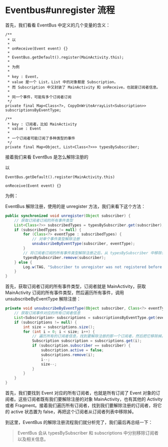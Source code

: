 # Eventbus#unregister 流程

首先，我们看看 EventBus 中定义的几个变量的含义：

```
/**
 * 以
 *
 * onReceive(Event event) {}
 *
 * EventBus.getDefault().register(MainActivity.this);
 *
 * 为例
 *
 * key : Event，
 * value 是一个 List，List 中的对象都是 Subscription，
 * 而 Subscription 中又封装了 MainActivity 和 onReceive，也就是订阅者信息。
 * 
 * 同一个事件，可能有多个订阅者订阅
 */
private final Map<Class<?>, CopyOnWriteArrayList<Subscription>> subscriptionsByEventType;

/**
 * key : 订阅者，比如 MainActivity
 * value : Event
 * 
 * 一个订阅者可能订阅了多种类型的事件
 */
private final Map<Object, List<Class<?>>> typesBySubscriber;
```

接着我们来看 EventBus 是怎么解除注册的

以 

```
EventBus.getDefault().register(MainActivity.this)

onReceive(Event event) {}
``` 

为例：

EventBus 解除注册，使用的是 unregister 方法，我们来看下这个方法：

```java
public synchronized void unregister(Object subscriber) {
    // 获取订阅者订阅的所有事件类型
    List<Class<?>> subscribedTypes = typesBySubscriber.get(subscriber);
    if (subscribedTypes != null) {
        for (Class<?> eventType : subscribedTypes) {
            // 对单个事件类型解除注册
            unsubscribeByEventType(subscriber, eventType);
        }
        // 将订阅者订阅的所有事件类型解除注册之后，从 typesBySubscriber 中移除订阅者
        typesBySubscriber.remove(subscriber);
    } else {
        Log.w(TAG, "Subscriber to unregister was not registered before: " + subscriber.getClass());
    }
}
```

首先，获取订阅者订阅的所有事件类型，订阅者就是 MainActivity，获取 MainActivity 订阅的所有事件类型，然后遍历所有事件，调用 unsubscribeByEventType 解除注册：

```java
private void unsubscribeByEventType(Object subscriber, Class<?> eventType) {
    // 获取订阅事件对应的所有订阅者信息
    List<Subscription> subscriptions = subscriptionsByEventType.get(eventType);
    if (subscriptions != null) {
        int size = subscriptions.size();
        for (int i = 0; i < size; i++) {
            // 遍历所有的订阅者信息，找到要解除注册的那一个订阅者，然后把它移除掉。
            Subscription subscription = subscriptions.get(i);
            if (subscription.subscriber == subscriber) {
                subscription.active = false;
                subscriptions.remove(i);
                i--;
                size--;
            }
        }
    }
}
```

首先，我们要找到 Event 对应的所有订阅者，也就是所有订阅了 Event 对象的订阅者。这些订阅者既有我们要解除注册的对象 MainActivity，也有其他的 Activity 或者 Fragment。接着我们遍历所有订阅者，找到我们要解除注册的订阅者，将它的 active 状态置为 false，再把这个订阅者从订阅者列表中移除掉。

到这里，EventBus 的解除注册流程我们就分析完了，我们最后再总结一下：

> EventBus 会从 typesBySubscriber 和 subscriptions 中分别移除订阅者以及相关信息。